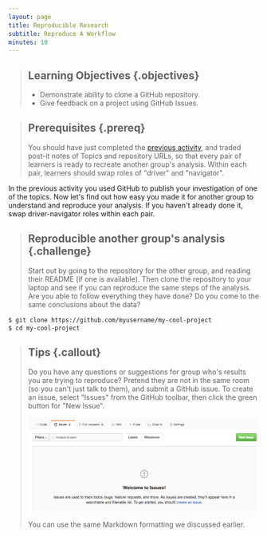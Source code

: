 ```yaml
---
layout: page
title: Reproducible Research
subtitle: Reproduce A Workflow
minutes: 10
---
```

> ## Learning Objectives {.objectives}
>
> * Demonstrate ability to clone a GitHub repository.
> * Give feedback on a project using GitHub Issues.

> ## Prerequisites {.prereq}
>
> You should have just completed the [previous activity](http://jesford.github.io/python-reproducible-research/02-create.html),
> and traded post-it notes of Topics and repository URLs, so that every pair of 
> learners is ready to recreate another group's analysis. Within each pair, learners
> should swap roles of "driver" and "navigator".

In the previous activity you used GitHub to publish your investigation of one of the topics. Now let's find out how easy you made it for another group to understand and reproduce your analysis. If you haven't already done it, swap driver-navigator roles within each pair.

> ## Reproducible another group's analysis {.challenge}
>
> Start out by going to the repository for the other group, and reading their README 
> (if one is available). Then clone the repository to your laptop and see if you 
> can reproduce the same steps of the analysis. Are you able to follow everything
> they have done? Do you come to the same conclusions about the data?

~~~ {.bash}
$ git clone https://github.com/myusername/my-cool-project
$ cd my-cool-project
~~~ 

> ## Tips {.callout}
>
> Do you have any questions or suggestions for group who's results you are trying 
> to reproduce? Pretend they are not in the same room (so you can't just talk to 
> them), and submit a GitHub issue. To create an issue, select "Issues" from the 
> GitHub toolbar, then click the green button for "New Issue".
>
> ![Creating a GitHub Issue](fig/create-issue.png)
>
> You can use the same Markdown formatting we discussed earlier. 
